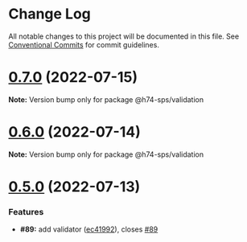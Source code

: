 # Change Log

All notable changes to this project will be documented in this file.
See [Conventional Commits](https://conventionalcommits.org) for commit guidelines.

# [0.7.0](https://github.com/hooked74/sps/compare/v0.6.0...v0.7.0) (2022-07-15)

**Note:** Version bump only for package @h74-sps/validation





# [0.6.0](https://github.com/hooked74/sps/compare/v0.5.0...v0.6.0) (2022-07-14)

**Note:** Version bump only for package @h74-sps/validation





# [0.5.0](https://github.com/hooked74/sps/compare/v0.4.0...v0.5.0) (2022-07-13)


### Features

* **#89:** add validator ([ec41992](https://github.com/hooked74/sps/commit/ec41992cd44e25d9200943d7247c51addead72af)), closes [#89](https://github.com/hooked74/sps/issues/89)
